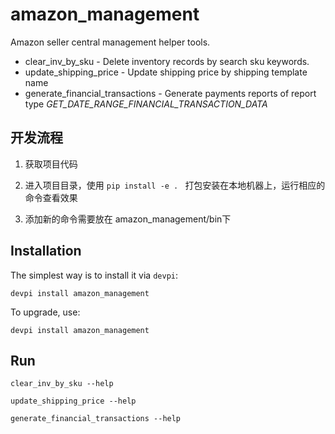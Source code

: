 amazon_management
=====================

Amazon seller central management helper tools.

* clear_inv_by_sku - Delete inventory records by search sku keywords.
* update_shipping_price - Update shipping price by shipping template name
* generate_financial_transactions - Generate payments reports of report type _GET_DATE_RANGE_FINANCIAL_TRANSACTION_DATA_

开发流程
-------------

1. 获取项目代码

2. 进入项目目录，使用 
```pip install -e . ``` 
打包安装在本地机器上，运行相应的命令查看效果

3. 添加新的命令需要放在 amazon_management/bin下



Installation
-------------

The simplest way is to install it via `devpi`:

    devpi install amazon_management

To upgrade, use:

    devpi install amazon_management


Run
-------------

```
clear_inv_by_sku --help
```
```
update_shipping_price --help
```
```
generate_financial_transactions --help
```
